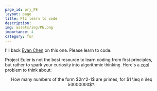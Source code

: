 ```yaml
---
page_id: prj_PE
layout: page
title: Plz learn to code
description:
img: assets/img/PE.png
importance: 4
category: fun
---
```


I'll back [Evan Chen](https://web.evanchen.cc/techspeech.html) on this one. Please learn to code.

Project Euler is not the best resource to learn coding from first principles, but rather to spark your curiosity into algorithmic thinking. Here's a [cool](https://projecteuler.net/problem=216) problem to think about:

<p style="text-align: center;">
How many numbers of the form $2n^2-1$ are primes, for $1 \leq n \leq 50000000$?. 
</p>
